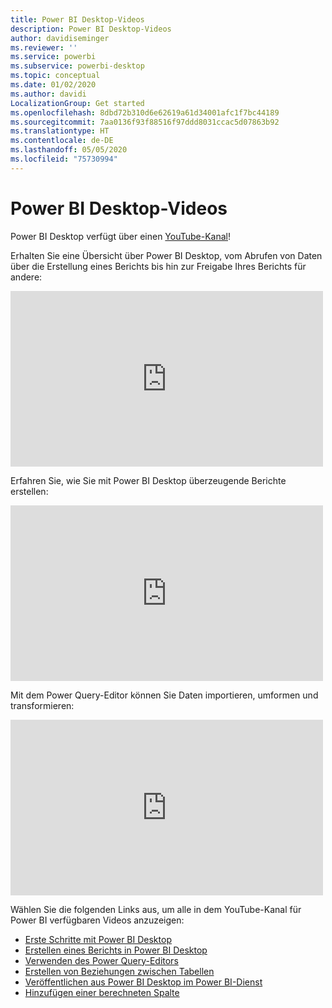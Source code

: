 ```yaml
---
title: Power BI Desktop-Videos
description: Power BI Desktop-Videos
author: davidiseminger
ms.reviewer: ''
ms.service: powerbi
ms.subservice: powerbi-desktop
ms.topic: conceptual
ms.date: 01/02/2020
ms.author: davidi
LocalizationGroup: Get started
ms.openlocfilehash: 8dbd72b310d6e62619a61d34001afc1f7bc44189
ms.sourcegitcommit: 7aa0136f93f88516f97ddd8031ccac5d07863b92
ms.translationtype: HT
ms.contentlocale: de-DE
ms.lasthandoff: 05/05/2020
ms.locfileid: "75730994"
---
```

# <a name="power-bi-desktop-videos"></a>Power BI Desktop-Videos

Power BI Desktop verfügt über einen [YouTube-Kanal](https://www.youtube.com/playlist?list=PL1N57mwBHtN2q1WbU5O29rrn_A0lkVv9p)!

Erhalten Sie eine Übersicht über Power BI Desktop, vom Abrufen von Daten über die Erstellung eines Berichts bis hin zur Freigabe Ihres Berichts für andere: 

<iframe width="500" height="281" src="https://www.youtube.com/embed/Qgam9M8I0xA" frameborder="0" allowfullscreen></iframe>

Erfahren Sie, wie Sie mit Power BI Desktop überzeugende Berichte erstellen:

<iframe width="500" height="281" src="https://www.youtube.com/embed/IMAsitQ2cAc" frameborder="0" allowfullscreen></iframe> 

Mit dem Power Query-Editor können Sie Daten importieren, umformen und transformieren:

<iframe width="500" height="281" src="https://www.youtube.com/embed/ByIUx-HmQbw" frameborder="0" allowfullscreen></iframe> 

Wählen Sie die folgenden Links aus, um alle in dem YouTube-Kanal für Power BI verfügbaren Videos anzuzeigen:

- [Erste Schritte mit Power BI Desktop](https://www.youtube.com/watch?v=Qgam9M8I0xA)
- [Erstellen eines Berichts in Power BI Desktop](https://www.youtube.com/watch?v=IMAsitQ2cAc)
- [Verwenden des Power Query-Editors](https://www.youtube.com/watch?v=ByIUx-HmQbw)
- [Erstellen von Beziehungen zwischen Tabellen](https://www.youtube.com/watch?v=fVW4MCr0APA)
- [Veröffentlichen aus Power BI Desktop im Power BI-Dienst](https://www.youtube.com/watch?v=ObwsFdC9e94)
- [Hinzufügen einer berechneten Spalte](https://www.youtube.com/watch?v=62mLfiNcqVM)

